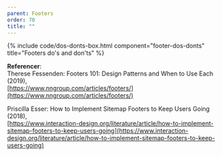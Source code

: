```yaml
---
parent: Footers
order: 70
title: ""
---
```


{% include code/dos-donts-box.html component="footer-dos-donts" title="Footers do's and don'ts" %}

**Referencer**:<br />
Therese Fessenden: Footers 101: Design Patterns and When to Use Each (2019),<br />
[https://www.nngroup.com/articles/footers/](https://www.nngroup.com/articles/footers/)

Priscilla Esser: How to Implement Sitemap Footers to Keep Users Going (2018),<br />
[https://www.interaction-design.org/literature/article/how-to-implement-sitemap-footers-to-keep-users-going](https://www.interaction-design.org/literature/article/how-to-implement-sitemap-footers-to-keep-users-going)
